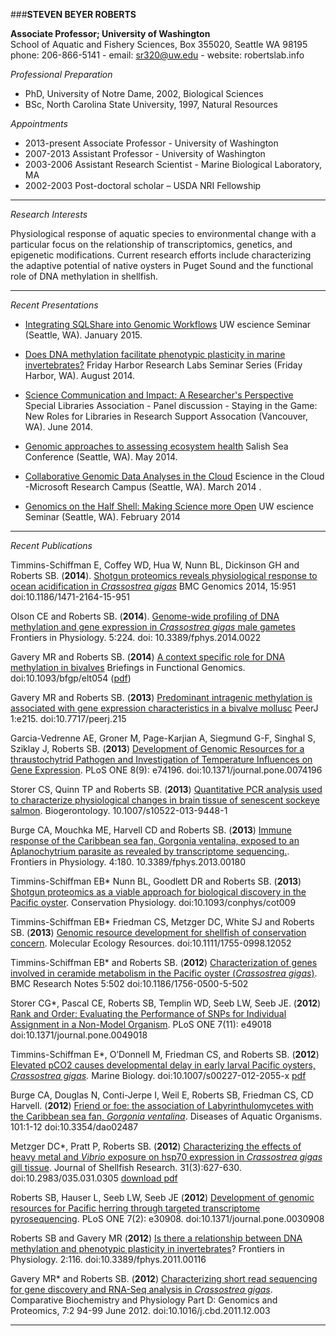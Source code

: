 ###**STEVEN BEYER ROBERTS** 
 
**Associate Professor; University of Washington**    
School of Aquatic and Fishery Sciences, Box 355020, Seattle WA 98195     
phone: 206-866-5141 - email: sr320@uw.edu - website: robertslab.info     
 
_Professional Preparation_    
* PhD, University of Notre Dame, 2002, Biological Sciences    
* BSc, North Carolina State University, 1997, Natural Resources    
 
_Appointments_  
* 2013-present Associate Professor - University of Washington  
* 2007-2013 Assistant Professor - University of Washington    
* 2003-2006 Assistant Research Scientist - Marine Biological Laboratory, MA    
* 2002-2003 Post-doctoral scholar – USDA NRI Fellowship   

--- 
 
_Research Interests_     
   
Physiological response of aquatic species to environmental change with a particular focus on the relationship of transcriptomics, genetics, and epigenetic modifications. Current research efforts include characterizing the adaptive potential of native oysters in Puget Sound and the functional role of DNA methylation in shellfish.

---

_Recent Presentations_

* [Integrating SQLShare into Genomic Workflows](https://github.com/sr320/escience-talk-sqlshare-2015) UW escience Seminar  (Seattle, WA). January 2015.


* [Does DNA methylation facilitate phenotypic plasticity in marine invertebrates?](http://www.slideshare.net/sr320/does-dna-methylation-facilitate-phenotypic-plasticity-in-marine-invertebrates) Friday Harbor Research Labs Seminar Series (Friday Harbor, WA). August 2014.        

* [Science Communication and Impact: A Researcher's Perspective](http://www.slideshare.net/sr320/science-communication-and-impact-a-researchers-perspective) Special Libraries Association - Panel discussion - Staying in the Game: New Roles for Libraries in Research Support Assocation (Vancouver, WA). June 2014.      

* [Genomic approaches to assessing ecosystem health](http://www.slideshare.net/sr320/genomic-approaches-to-assessing-ecosystem-health) Salish Sea Conference (Seattle, WA). May 2014.			

* [Collaborative Genomic Data Analyses in the Cloud](http://www.slideshare.net/sr320/escience-roberts-microsoft) Escience in the Cloud -Microsoft Research Campus (Seattle, WA). March 2014	.		

* [Genomics on the Half Shell: Making Science more Open](http://www.slideshare.net/sr320/escience-roberts) UW escience Seminar (Seattle, WA). February 2014


---
_Recent Publications_

Timmins-Schiffman E, Coffey WD, Hua W, Nunn BL, Dickinson GH and Roberts SB. (**2014**). [Shotgun proteomics reveals physiological response to ocean acidification in *Crassostrea gigas*](http://www.biomedcentral.com/1471-2164/15/951/) BMC Genomics 2014, 15:951  doi:10.1186/1471-2164-15-951 <span data-badge-popover="right" data-badge-type="4" data-doi="10.1186/1471-2164-15-951" data-hide-no-mentions="true" class="altmetric-embed"></span>

Olson CE and Roberts SB. (**2014**). [Genome-wide profiling of DNA methylation and gene expression in _Crassostrea gigas_ male gametes](http://journal.frontiersin.org/Journal/10.3389/fphys.2014.00224/abstract) Frontiers in Physiology. 5:224. doi: 10.3389/fphys.2014.0022   <span data-badge-popover="right" data-badge-type="4" data-doi="10.3389/fphys.2014.00224" data-hide-no-mentions="true" class="altmetric-embed"></span>

Gavery MR and Roberts SB. (**2014**) [A context specific role for DNA methylation in bivalves](http://bfg.oxfordjournals.org/content/13/3/217) Briefings in Functional Genomics. doi:10.1093/bfgp/elt054 ([pdf](http://eagle.fish.washington.edu/cnidarian/Briefings%20in%20Functional%20Genomics-2014-Gavery-217-22.pdf))   <span data-badge-popover="right" data-badge-type="4" data-doi="10.1093/bfgp/elt054" data-hide-no-mentions="true" class="altmetric-embed"></span>

Gavery MR and Roberts SB. (**2013**) [Predominant intragenic methylation is associated with gene expression characteristics in a bivalve mollusc](https://peerj.com/articles/215/) PeerJ 1:e215. doi:10.7717/peerj.215   <span data-badge-popover="right" data-badge-type="4" data-doi="10.7717/peerj.215" data-hide-no-mentions="true" class="altmetric-embed"></span>

<p>Garcia-Vedrenne AE, Groner M, Page-Karjian A, Siegmund G-F, Singhal S, Sziklay J, Roberts SB. (<strong>2013</strong>) <a href="http://www.plosone.org/article/info%3Adoi%2F10.1371%2Fjournal.pone.0074196">Development of Genomic Resources for a thraustochytrid Pathogen and Investigation of Temperature Influences on Gene Expression</a>.<span class="impactstory-embed" data-id="10.1371/journal.pone.0074196" data-id-type="doi" data-api-key="ROBERTSf058cdcd" data-show-logo="false" data-badge-size="small"></span> PLoS ONE 8(9): e74196. doi:10.1371/journal.pone.0074196


<p>Storer CS, Quinn TP and Roberts SB. (<strong>2013</strong>) <a href="http://link.springer.com/article/10.1007/s10522-013-9448-1">Quantitative PCR analysis used to characterize physiological changes in brain tissue of senescent sockeye salmon</a>.<span class="impactstory-embed" data-id="10.1007/s10522-013-9448-1" data-id-type="doi" data-api-key="ROBERTSf058cdcd" data-show-logo="false" data-badge-size="small"></span> Biogerontology. 10.1007/s10522-013-9448-1</p>

<p>Burge CA, Mouchka ME, Harvell CD and Roberts SB. (<strong>2013</strong>) <a href="http://www.frontiersin.org/invertebrate_physiology/10.3389/fphys.2013.00180/abstract">Immune response of the Caribbean sea fan, Gorgonia ventalina, exposed to an Aplanochytrium parasite as revealed by transcriptome sequencing.</a>.<span class="impactstory-embed" data-id="http://www.frontiersin.org/invertebrate_physiology/10.3389/fphys.2013.00180/abstract" data-id-type="url" data-api-key="ROBERTSf058cdcd" data-show-logo="false" data-badge-size="small"></span> Frontiers in Physiology. 4:180. 10.3389/fphys.2013.00180</p>

<p>Timmins-Schiffman EB* Nunn BL, Goodlett DR and Roberts SB. (<strong>2013</strong>) <a href="http://conphys.oxfordjournals.org/content/1/1/cot009.full.pdf+html">Shotgun proteomics as a viable approach for biological discovery in the Pacific oyster</a>.<span class="impactstory-embed" data-id="http://conphys.oxfordjournals.org/content/1/1/cot009.abstract" data-id-type="url" data-api-key="ROBERTSf058cdcd" data-show-logo="false" data-badge-size="small"></span> Conservation Physiology. doi:10.1093/conphys/cot009</p>

<p>Timmins-Schiffman EB* Friedman CS, Metzger DC, White SJ and Roberts SB. (<strong>2013</strong>) <a href="http://onlinelibrary.wiley.com/doi/10.1111/1755-0998.12052/abstract">Genomic resource development for shellfish of conservation concern</a>.<span class="impactstory-embed" data-id="10.1111/1755-0998.12052" data-id-type="doi" data-api-key="ROBERTSf058cdcd" data-show-logo="false" data-badge-size="small"></span> Molecular Ecology Resources. doi:10.1111/1755-0998.12052</p>

<p>Timmins-Schiffman EB*  and Roberts SB. (<strong>2012</strong>) <a href="http://www.biomedcentral.com/1756-0500/5/502">Characterization of genes involved in ceramide metabolism in the Pacific oyster (<em>Crassostrea gigas</em>)</a>.<span class="impactstory-embed" data-id="10.1186/1756-0500-5-502" data-id-type="doi" data-api-key="ROBERTSf058cdcd" data-show-logo="false" data-badge-size="small"></span> BMC Research Notes 5:502  doi:10.1186/1756-0500-5-502</p>

<p>Storer CG*, Pascal CE, Roberts SB, Templin WD, Seeb LW, Seeb JE. (<strong>2012</strong>) <a href="http://www.plosone.org/article/info%3Adoi%2F10.1371%2Fjournal.pone.0049018">Rank and Order: Evaluating the Performance of SNPs for Individual Assignment in a Non-Model Organism</a>.<span class="impactstory-embed" data-id="10.1371/journal.pone.0049018" data-id-type="doi" data-api-key="ROBERTSf058cdcd" data-show-logo="false" data-badge-size="small"></span> PLoS ONE 7(11): e49018 doi:10.1371/journal.pone.0049018</p>

<p>Timmins-Schiffman E*,  O’Donnell M, Friedman CS, and Roberts SB. (<strong>2012</strong>) <a href="http://www.springerlink.com/content/j051782638k7n058/">Elevated pCO2 causes developmental delay in early larval Pacific oysters, </a><em><a href="http://www.springerlink.com/content/j051782638k7n058/">Crassostrea gigas</a>.<span class="impactstory-embed" data-id="10.1007/s00227-012-2055-x" data-id-type="doi" data-api-key="ROBERTSf058cdcd" data-show-logo="false" data-badge-size="small"></span> </em>Marine Biology. doi:10.1007/s00227-012-2055-x <a href="http://eagle.fish.washington.edu/cnidarian/ETS_oyster_larve_MB.pdf">pdf</a></p>

<p>Burge CA, Douglas N, Conti-Jerpe I, Weil E, Roberts SB, Friedman CS,  CD Harvell. (<strong>2012</strong>) <a href="http://www.int-res.com/abstracts/dao/v101/n1/p1-12/">Friend or foe: the association of Labyrinthulomycetes with the Caribbean sea fan, <em>Gorgonia ventalina</em></a>.<span class="impactstory-embed" data-id="10.3354/dao02487" data-id-type="doi" data-api-key="ROBERTSf058cdcd" data-show-logo="false" data-badge-size="small"></span> Diseases of Aquatic Organisms. 101:1-12  doi:10.3354/dao02487</p>

<p>Metzger DC*, Pratt P, Roberts SB. (<strong>2012</strong>)  <a href="http://dx.doi.org/10.2983/035.031.0305">Characterizing the effects of heavy metal and <em>Vibrio</em> exposure on hsp70 expression in <em>Crassostrea gigas</em> gill tissue</a>.<span class="impactstory-embed" data-id="10.2983/035.031.0305" data-id-type="doi" data-api-key="ROBERTSf058cdcd" data-show-logo="false" data-badge-size="small"></span> Journal of Shellfish Research. 31(3):627-630. doi:10.2983/035.031.0305 <a href="http://faculty.washington.edu/sr320/wordpress/wp-content/uploads/2012/03/Meztger_JSR.pdf">download pdf</a></p>

<p>Roberts SB, Hauser L, Seeb LW, Seeb JE (<strong>2012</strong>) <a href="http://www.plosone.org/article/info%3Adoi%2F10.1371%2Fjournal.pone.0030908">Development of genomic resources for Pacific herring through targeted transcriptome pyrosequencing</a>.<span class="impactstory-embed" data-id="10.1371/journal.pone.0030908" data-id-type="doi" data-api-key="ROBERTSf058cdcd" data-show-logo="false" data-badge-size="small"></span> PLoS ONE 7(2): e30908. doi:10.1371/journal.pone.0030908</p>


<p>Roberts SB and Gavery MR (<strong>2012</strong>) <a href="http://www.ncbi.nlm.nih.gov/pmc/articles/PMC3249382/?tool=pubmed">Is there a relationship between DNA methylation and phenotypic plasticity in invertebrates</a>? <span class="impactstory-embed" data-id="10.3389/fphys.2011.00116" data-id-type="doi" data-api-key="ROBERTSf058cdcd" data-show-logo="false" data-badge-size="small"></span> Frontiers in Physiology. 2:116. doi:10.3389/fphys.2011.00116</p>

<p>Gavery MR* and Roberts SB. (<strong>2012</strong>) <a href="http://www.sciencedirect.com/science/article/pii/S1744117X11001018">Characterizing short read sequencing for gene discovery and RNA-Seq analysis in <em>Crassostrea gigas</em></a>.<span class="impactstory-embed" data-id="10.1016/j.cbd.2011.12.003" data-id-type="doi" data-api-key="ROBERTSf058cdcd" data-show-logo="false" data-badge-size="small"></span> Comparative Biochemistry and Physiology Part D: Genomics and Proteomics, 7:2 94-99 June 2012. doi:10.1016/j.cbd.2011.12.003 </p>

---
